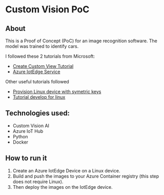 
# Custom Vision PoC

## About

This is a Proof of Concept (PoC) for an image recognition software. The model was trained to identify cars.

I followed these 2 tutorials from Microsoft:
- [Create Custom View Tutorial ](https://learn.microsoft.com/en-us/azure/iot-edge/tutorial-deploy-custom-vision?view=iotedge-1.4)
- [Azure IotEdge Service](https://learn.microsoft.com/en-us/training/modules/create-image-recognition-solution-iot-edge-cognitive-services/6-exercise-build-deploy-solution)

Other useful tutorials followed

- [Provision Linux device with symetric keys](https://learn.microsoft.com/en-us/azure/iot-edge/how-to-provision-single-device-linux-symmetric?view=iotedge-1.4&viewFallbackFrom=iotedge-2020-11&tabs=azure-portal%2Cubuntu)
- [Tutorial develop for linux](https://learn.microsoft.com/en-us/azure/iot-edge/tutorial-develop-for-linux?view=iotedge-1.4&tabs=csharp&pivots=iotedge-dev-cli)

## Technologies used:

- Custom Vision AI
- Azure IoT Hub
- Python 
- Docker

## How to run it 

1. Create an Azure IotEdge Device on a Linux device. 
1. Build and push the images to your Azure Container registry (this step does not require Linux). 
1. Then deploy the images on the IotEdge device. 